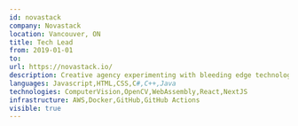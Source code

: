 ```yaml
---
id: novastack
company: Novastack
location: Vancouver, ON
title: Tech Lead
from: 2019-01-01
to:
url: https://novastack.io/
description: Creative agency experimenting with bleeding edge technology in the software space.
languages: Javascript,HTML,CSS,C#,C++,Java
technologies: ComputerVision,OpenCV,WebAssembly,React,NextJS
infrastructure: AWS,Docker,GitHub,GitHub Actions
visible: true
---
```

